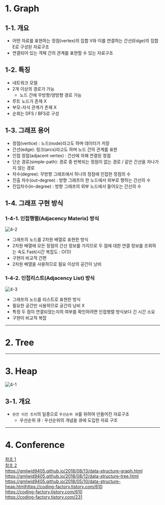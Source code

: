 # 1. Graph
## 1-1. 개요
- 어떤 자료를 표현하는 정점(vertex)의 집합 V와 이를 연결하는 간선(Edge)의 집합 E로 구성된 자료구조
- 연결되어 있는 객체 간의 관계를 표현할 수 있는 자료구조
## 1-2. 특징
- 네트워크 모델
- 2개 이상의 경로가 가능
  - 노드 간에 무방향/양방향 경로 가능
- 루트 노드가 존재 X
- 부모-자식 관계가 존재 X
- 순회는 DFS / BFS로 구성
## 1-3. 그래프 용어
- 정점(vertice) : 노드(node)라고도 하며 데이터가 저장
- 간선(edge): 링크(arcs)라고도 하며 노드 간의 관계를 표현
- 인접 정점(adjacent vertex) : 간선에 의해 연결된 정점
- 단순 경로(simple-path): 경로 중 반복되는 정점이 없는 경로 / 같은 간선을 자나가지 않는 경로
- 차수(degree): 무방향 그래프에서 하나의 정점에 인접한 정점의 수
- 진출 차수(out-degree) : 방향 그래프의 한 노드에서 외부로 향하는 간선의 수
- 진입차수(in-degree) : 방향 그래프의 외부 노드에서 들어오는 간선의 수
## 1-4. 그래프 구현 방식
### 1-4-1. 인접행렬(Adjacency Materix) 방식
![4-2](https://user-images.githubusercontent.com/48504392/127261334-06503a1c-88c0-4b7e-b666-d85b51418618.png)
- 그래프의 노드를 2차원 배열로 표현한 방식
- 2차원 배열에 모든 정점의 간선 정보를 가지므로 두 점에 대한 연결 정보를 조회하는 속도 Fast(시간 복잡도 : O(1))
- 구현이 비교적 간편
- 2차원 배열을 사용하므로 필요 이상의 공간이 낭비
### 1-4-2. 인접리스트(Adjacency List) 방식
![4-3](https://user-images.githubusercontent.com/48504392/127261335-f4e3dd0f-feff-4143-9e20-47e7b8f9592f.png)
- 그래프의 노드를 리스트로 표현한 방식
- 필요한 공간만 사용하므로 공간의 낭비 X
- 특정 두 점이 연결되었는지의 여부를 확인하려면 인접행렬 방식보다 긴 시간 소요
- 구현이 비교적 복잡
____
#

# 2. Tree
____
#

# 3. Heap
![4-1](https://user-images.githubusercontent.com/48504392/127205263-e9b9e531-11eb-49c3-8065-c0d41094339c.png)  
## 3-1. 개요
- `완전 이진 트리`의 일종으로 `우선순위 큐`를 위하여 만들어진 자료구조
  - 우선순위 큐 : 우선순위의 개념을 큐에 도입한 자료 구조
____
#

# 4. Conference
[참조 1](https://gmlwjd9405.github.io/2018/08/13/data-structure-graph.html)  
[참조 2](https://gmlwjd9405.github.io/2018/05/10/data-structure-heap.html)  
https://gmlwjd9405.github.io/2018/08/13/data-structure-graph.html  
https://gmlwjd9405.github.io/2018/08/12/data-structure-tree.html  
https://gmlwjd9405.github.io/2018/05/10/data-structure-heap.htmlhttps://coding-factory.tistory.com/610  
https://coding-factory.tistory.com/610  
https://coding-factory.tistory.com/231  

